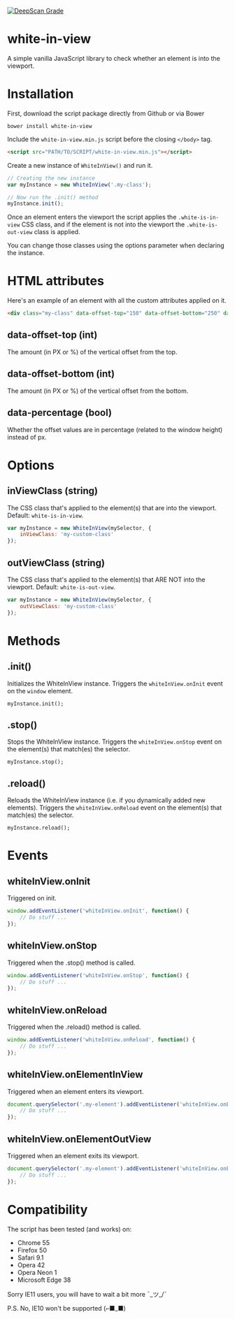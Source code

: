 [![DeepScan Grade](https://deepscan.io/api/projects/316/branches/511/badge/grade.svg)](https://deepscan.io/dashboard/#view=project&pid=316&bid=511)

# white-in-view
A simple vanilla JavaScript library to check whether an element is into the viewport.

# Installation

First, download the script package directly from Github or via Bower
```
bower install white-in-view
```

Include the `white-in-view.min.js` script before the closing `</body>` tag.
```html
<script src="PATH/TO/SCRIPT/white-in-view.min.js"></script>
```
Create a new instance of `WhiteInView()` and run it.
```javascript
// Creating the new instance
var myInstance = new WhiteInView('.my-class');

// Now run the .init() method
myInstance.init();
```

Once an element enters the viewport the script applies the `.white-is-in-view` CSS class, and if the element is not into the viewport the `.white-is-out-view` class is applied.

You can change those classes using the options parameter when declaring the instance.

# HTML attributes

Here's an example of an element with all the custom attributes applied on it.
```html
<div class="my-class" data-offset-top="150" data-offset-bottom="250" data-percentage="true"></div>
```

## data-offset-top (int)
The amount (in PX or %) of the vertical offset from the top.

## data-offset-bottom (int)
The amount (in PX or %) of the vertical offset from the bottom.

## data-percentage (bool)
Whether the offset values are in percentage (related to the window height) instead of px.

# Options

## inViewClass (string)
The CSS class that's applied to the element(s) that are into the viewport. Default: `white-is-in-view`.

```javascript
var myInstance = new WhiteInView(mySelector, {
    inViewClass: 'my-custom-class'
});
```

## outViewClass (string)
The CSS class that's applied to the element(s) that ARE NOT into the viewport. Default: `white-is-out-view`.

```javascript
var myInstance = new WhiteInView(mySelector, {
    outViewClass: 'my-custom-class'
});
```

# Methods

## .init()
Initializes the WhiteInView instance. Triggers the `whiteInView.onInit` event on the `window` element.

```
myInstance.init();
```

## .stop()
Stops the WhiteInView instance. Triggers the `whiteInView.onStop` event on the element(s) that match(es) the selector.

```
myInstance.stop();
```

## .reload()
Reloads the WhiteInView instance (i.e. if you dynamically added new elements). Triggers the `whiteInView.onReload` event on the element(s) that match(es) the selector.

```
myInstance.reload();
```

# Events

## whiteInView.onInit
Triggered on init.

```javascript
window.addEventListener('whiteInView.onInit', function() {
    // Do stuff ...
});
```

## whiteInView.onStop
Triggered when the .stop() method is called.

```javascript
window.addEventListener('whiteInView.onStop', function() {
    // Do stuff ...
});
```

## whiteInView.onReload
Triggered when the .reload() method is called.

```javascript
window.addEventListener('whiteInView.onReload', function() {
    // Do stuff ...
});
```

## whiteInView.onElementInView
Triggered when an element enters its viewport.
```javascript
document.querySelector('.my-element').addEventListener('whiteInView.onElementInView', function() {
    // Do stuff ...
});
```

## whiteInView.onElementOutView
Triggered when an element exits its viewport.
```javascript
document.querySelector('.my-element').addEventListener('whiteInView.onElementOutView', function() {
    // Do stuff ...
});
```

# Compatibility
The script has been tested (and works) on:

- Chrome 55
- Firefox 50
- Safari 9.1
- Opera 42
- Opera Neon 1
- Microsoft Edge 38

Sorry IE11 users, you will have to wait a bit more ¯\_ツ_/¯

P.S.
No, IE10 won't be supported  (⌐■_■)
